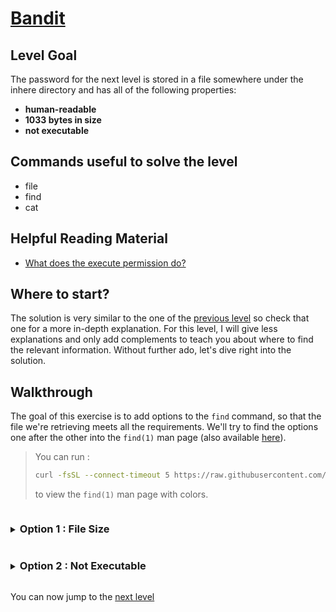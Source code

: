 # [Bandit](https://overthewire.org/wargames/bandit/bandit6.html)

## Level Goal

The password for the next level is stored in a file somewhere under the inhere directory and has all of the following properties:

- **human-readable**
- **1033 bytes in size**
- **not executable**

## Commands useful to solve the level

- file
- find
- cat

## Helpful Reading Material

- [What does the execute permission do?](https://superuser.com/questions/117704/what-does-the-execute-permission-do)

## Where to start?

The solution is very similar to the one of the [previous level](/bandit/bandit4.md) so check that one for a more in-depth explanation. 
For this level, I will give less explanations and only add complements to teach you about where to find the relevant information. 
Without further ado, let's dive right into the solution.

## Walkthrough

The goal of this exercise is to add options to the `find` command, so that the file we're retrieving meets all the requirements.
We'll try to find the options one after the other into the `find(1)` man page (also available [here](https://www.gnu.org/software/findutils/manual/html_mono/find.html)).

<blockquote>

You can run :
```bash
curl -fsSL --connect-timeout 5 https://raw.githubusercontent.com/Charystag/Scripts/main/colored_man.sh | bash -s find
```
to view the `find(1)` man page with colors.

</blockquote>

<details>
<summary><h3 style="display:inline-block">Option 1 : File Size</h3></summary>

The first option we're looking for is an option that allows us to check for the file size. Let's look in the `find(1)` man page to see if we can 
find the option we need.
<details>
<summary>Hint</summary>

Try to look in the section 2 of the [gnu findutils documentation](https://www.gnu.org/software/findutils/manual/html_mono/find.html).
</details>

<details>
<summary>Solution</summary>

The option we're looking for is described [there](https://www.gnu.org/software/findutils/manual/html_mono/find.html#Size). It is the `size` option.
We are going to invoke it like this `-size 1033c`.
</details>
</details>


<details>
<summary><h3 style="display:inline-block">Option 2 : Not Executable</h3></summary>

The second option we're looking for is an option
</details>


You can now jump to the [next level](/bandit/bandit6.md)
